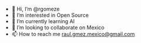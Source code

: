 - 👋 Hi, I’m @rgomeze
- 👀 I’m interested in Open Source
- 🌱 I’m currently learning AI
- 💞️ I’m looking to collaborate on Mexico
- 📫 How to reach me raul.gmez.mexico@gmail.com

<!---
rgomeze/rgomeze is a ✨ special ✨ repository because its `README.md` (this file) appears on your GitHub profile.
You can click the Preview link to take a look at your changes.
--->
